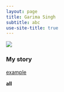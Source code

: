 ```yaml
---
layout: page
title: Garima Singh
subtitle: abc
use-site-title: true
---
```

![](/img/GS.jpg)


### My story

 [example](https://en.wikipedia.org/wiki/The_Princess_Bride_%28film%29) 
 
 **all**

